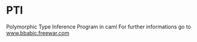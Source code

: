 PTI
===

Polymorphic Type Inference Program in caml
For further informations go to www.bbabic.freewar.com
